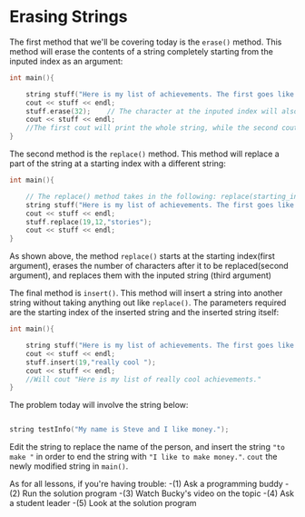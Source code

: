 # Erasing Strings

The first method that we'll be covering today is the `erase()` method. This method will erase the contents of a string completely starting from the inputed index as an argument:


```cpp
int main(){

    string stuff("Here is my list of achievements. The first goes like this...");
    cout << stuff << endl;
    stuff.erase(32);    // The character at the inputed index will also be erased
    cout << stuff << endl;
    //The first cout will print the whole string, while the second cout will only print the first sentance.
}
```

The second method is the `replace()` method. This method will replace a part of the string at a starting index with a different string:

```cpp
int main(){

    // The replace() method takes in the following: replace(starting_index,numberOfCharsAftertoBeReplaced, replacingString)
    string stuff("Here is my list of achievements. The first goes like this...");
    cout << stuff << endl;
    stuff.replace(19,12,"stories");
    cout << stuff << endl;
}
```

As shown above, the method `replace()` starts at the starting index(first argument), erases the number of characters after it to be replaced(second argument), and replaces them with the inputed string (third argument)

The final method is `insert()`. This method will insert a string into another string without taking anything out like `replace()`. The parameters required are the starting index of the inserted string and the inserted string itself:

```cpp
int main(){

    string stuff("Here is my list of achievements. The first goes like this...");
    cout << stuff << endl;
    stuff.insert(19,"really cool ");
    cout << stuff << endl;
    //Will cout "Here is my list of really cool achievements."
}
```


The problem today will involve the string below:

```cpp

string testInfo("My name is Steve and I like money.");

```

Edit the string to replace the name of the person, and insert the string `"to make "` in order to end the string with `"I like to make money."`. `cout` the newly modified string in `main()`.

As for all lessons, if you're having trouble:
-(1) Ask a programming buddy
-(2) Run the solution program
-(3) Watch Bucky's video on the topic
-(4) Ask a student leader
-(5) Look at the solution program
